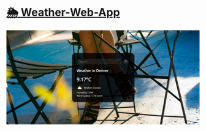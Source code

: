 # [🌦 Weather-Web-App](https://github.com/VishalKumar22/Weather-Forcast)
![weather web app](https://github.com/VishalKumar22/Weather-Forcast/blob/main/Assets/weather%20app.jpg)
